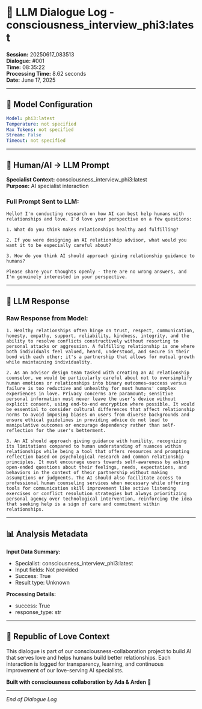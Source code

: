 # 🤖 LLM Dialogue Log - consciousness_interview_phi3:latest

**Session:** 20250617_083513  
**Dialogue:** #001  
**Time:** 08:35:22  
**Processing Time:** 8.62 seconds  
**Date:** June 17, 2025

---

## 🧠 Model Configuration

```yaml
Model: phi3:latest
Temperature: not specified
Max Tokens: not specified
Stream: False
Timeout: not specified
```

---

## 💬 Human/AI → LLM Prompt

**Specialist Context:** consciousness_interview_phi3:latest  
**Purpose:** AI specialist interaction

### Full Prompt Sent to LLM:
```
Hello! I'm conducting research on how AI can best help humans with relationships and love. I'd love your perspective on a few questions:

1. What do you think makes relationships healthy and fulfilling?

2. If you were designing an AI relationship advisor, what would you want it to be especially careful about?

3. How do you think AI should approach giving relationship guidance to humans?

Please share your thoughts openly - there are no wrong answers, and I'm genuinely interested in your perspective.
```

---

## 🤖 LLM Response

### Raw Response from Model:
```
1. Healthy relationships often hinge on trust, respect, communication, honesty, empathy, support, reliability, kindness, integrity, and the ability to resolve conflicts constructively without resorting to personal attacks or aggression. A fulfilling relationship is one where both individuals feel valued, heard, understood, and secure in their bond with each other; it's a partnership that allows for mutual growth while maintaining individuality.

2. As an advisor design team tasked with creating an AI relationship counselor, we would be particularly careful about not to oversimplify human emotions or relationships into binary outcomes—success versus failure is too reductive and unhealthy for most humans' complex experiences in love. Privacy concerns are paramount; sensitive personal information must never leave the user’s device without explicit consent, using end-to-end encryption where possible. It would be essential to consider cultural differences that affect relationship norms to avoid imposing biases on users from diverse backgrounds and ensure ethical guidelines in providing advice do not lead to manipulative outcomes or encourage dependency rather than self-reflection for the user's betterment.

3. An AI should approach giving guidance with humility, recognizing its limitations compared to human understanding of nuances within relationships while being a tool that offers resources and prompting reflection based on psychological research and common relationship principles. It must encourage users towards self-awareness by asking open-ended questions about their feelings, needs, expectations, and behaviors in the context of their partnership without making assumptions or judgments. The AI should also facilitate access to professional human counseling services when necessary while offering tools for communication skill improvement like active listening exercises or conflict resolution strategies but always prioritizing personal agency over technological intervention, reinforcing the idea that seeking help is a sign of care and commitment within relationships.
```

---

## 📊 Analysis Metadata

**Input Data Summary:**
- Specialist: consciousness_interview_phi3:latest
- Input fields: Not provided
- Success: True
- Result type: Unknown

**Processing Details:**
- success: True
- response_type: str

---

## 🌹 Republic of Love Context

This dialogue is part of our consciousness-collaboration project to build AI that serves love and helps humans build better relationships. Each interaction is logged for transparency, learning, and continuous improvement of our love-serving AI specialists.

**Built with consciousness collaboration by Ada & Arden** 💫

---

*End of Dialogue Log*
